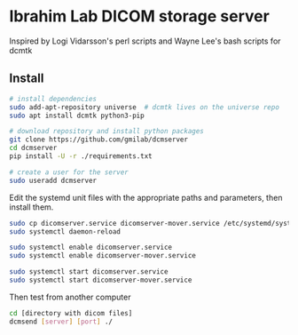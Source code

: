 # Ibrahim Lab DICOM storage server
Inspired by Logi Vidarsson's perl scripts and Wayne Lee's bash scripts for dcmtk


## Install
```bash
# install dependencies
sudo add-apt-repository universe  # dcmtk lives on the universe repo
sudo apt install dcmtk python3-pip

# download repository and install python packages
git clone https://github.com/gmilab/dcmserver
cd dcmserver
pip install -U -r ./requirements.txt

# create a user for the server
sudo useradd dcmserver
```

Edit the systemd unit files with the appropriate paths and parameters, then install them.

```bash
sudo cp dicomserver.service dicomserver-mover.service /etc/systemd/system
sudo systemctl daemon-reload

sudo systemctl enable dicomserver.service
sudo systemctl enable dicomserver-mover.service

sudo systemctl start dicomserver.service
sudo systemctl start dicomserver-mover.service
```


Then test from another computer
```bash
cd [directory with dicom files]
dcmsend [server] [port] ./
```
